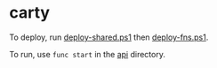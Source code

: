 # carty

To deploy, run [deploy-shared.ps1](iac/deploy-shared.ps1) then [deploy-fns.ps1](iac/deploy-fns.ps1).

To run, use `func start` in the [api](/api/) directory.
